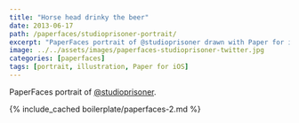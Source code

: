 ```yaml
---
title: "Horse head drinky the beer"
date: 2013-06-17
path: /paperfaces/studioprisoner-portrait/
excerpt: "PaperFaces portrait of @studioprisoner drawn with Paper for iOS on an iPad."
image: ../../assets/images/paperfaces-studioprisoner-twitter.jpg
categories: [paperfaces]
tags: [portrait, illustration, Paper for iOS]
---
```


PaperFaces portrait of [@studioprisoner](https://twitter.com/studioprisoner).

{% include_cached boilerplate/paperfaces-2.md %}
